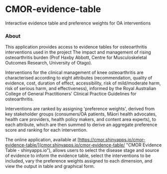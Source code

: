# CMOR-evidence-table
Interactive evidence table and preference weights for OA interventions

### About
This application provides access to evidence tables for osteoarthritis interventions used in the project The impact and management of rising osteoarthritis burden (Prof Haxby Abbott, Centre for Musculoskeletal Outcomes Research, University of Otago).

Interventions for the clinical management of knee osteoarthritis are characterised according to eight attributes (recommendation, quality of evidence, cost, duration of effect, accessibility, risk of mild/moderate harm, risk of serious harm, and effectiveness), informed by the Royal Australian College of General Practitioners' Clinical Practice Guidelines for osteoarthritis.

Interventions are ranked by assigning 'preference weights', derived from key stakeholder groups (consumers/OA patients, Māori health advocates, health care providers, health policy makers, and content area experts), to each attribute, which are then summed to derive an aggregate preference score and ranking for each intervention.

The online application, available at [https://cmor.shinyapps.io/cmor-evidence-table/](cmor.shinyapps.io/cmor-evidence-table/ "CMOR Evidence Table - shinyapps.io"), allows users to select the disease stage and source of evidence to inform the evidence table, select the interventions to be included, vary the preference weights assigned to each dimension, and view the output in table and graphical form.
